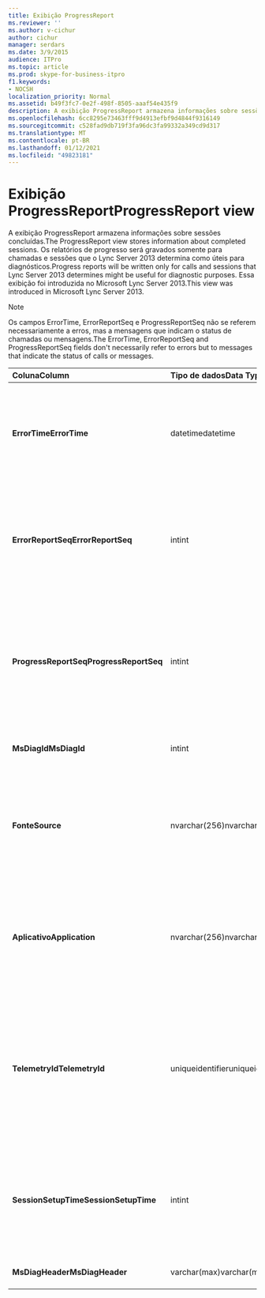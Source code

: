 ```yaml
---
title: Exibição ProgressReport
ms.reviewer: ''
ms.author: v-cichur
author: cichur
manager: serdars
ms.date: 3/9/2015
audience: ITPro
ms.topic: article
ms.prod: skype-for-business-itpro
f1.keywords:
- NOCSH
localization_priority: Normal
ms.assetid: b49f3fc7-0e2f-498f-8505-aaaf54e435f9
description: A exibição ProgressReport armazena informações sobre sessões concluídas. Os relatórios de progresso será gravados somente para chamadas e sessões que o Lync Server 2013 determina como úteis para diagnósticos. Essa exibição foi introduzida no Microsoft Lync Server 2013.
ms.openlocfilehash: 6cc8295e73463fff9d4913efbf9d4844f9316149
ms.sourcegitcommit: c528fad9db719f3fa96dc3fa99332a349cd9d317
ms.translationtype: MT
ms.contentlocale: pt-BR
ms.lasthandoff: 01/12/2021
ms.locfileid: "49823181"
---
```

# <a name="progressreport-view"></a><span data-ttu-id="e8a02-105">Exibição ProgressReport</span><span class="sxs-lookup"><span data-stu-id="e8a02-105">ProgressReport view</span></span>
 
<span data-ttu-id="e8a02-106">A exibição ProgressReport armazena informações sobre sessões concluídas.</span><span class="sxs-lookup"><span data-stu-id="e8a02-106">The ProgressReport view stores information about completed sessions.</span></span> <span data-ttu-id="e8a02-107">Os relatórios de progresso será gravados somente para chamadas e sessões que o Lync Server 2013 determina como úteis para diagnósticos.</span><span class="sxs-lookup"><span data-stu-id="e8a02-107">Progress reports will be written only for calls and sessions that Lync Server 2013 determines might be useful for diagnostic purposes.</span></span> <span data-ttu-id="e8a02-108">Essa exibição foi introduzida no Microsoft Lync Server 2013.</span><span class="sxs-lookup"><span data-stu-id="e8a02-108">This view was introduced in Microsoft Lync Server 2013.</span></span>
  
> [!NOTE]
> <span data-ttu-id="e8a02-109">Os campos ErrorTime, ErrorReportSeq e ProgressReportSeq não se referem necessariamente a erros, mas a mensagens que indicam o status de chamadas ou mensagens.</span><span class="sxs-lookup"><span data-stu-id="e8a02-109">The ErrorTime, ErrorReportSeq and ProgressReportSeq fields don't necessarily refer to errors but to messages that indicate the status of calls or messages.</span></span> 
  
|<span data-ttu-id="e8a02-110">**Coluna**</span><span class="sxs-lookup"><span data-stu-id="e8a02-110">**Column**</span></span>|<span data-ttu-id="e8a02-111">**Tipo de dados**</span><span class="sxs-lookup"><span data-stu-id="e8a02-111">**Data Type**</span></span>|<span data-ttu-id="e8a02-112">**Detalhes**</span><span class="sxs-lookup"><span data-stu-id="e8a02-112">**Details**</span></span>|
|:-----|:-----|:-----|
|<span data-ttu-id="e8a02-113">**ErrorTime**</span><span class="sxs-lookup"><span data-stu-id="e8a02-113">**ErrorTime**</span></span> <br/> |<span data-ttu-id="e8a02-114">datetime</span><span class="sxs-lookup"><span data-stu-id="e8a02-114">datetime</span></span>  <br/> |<span data-ttu-id="e8a02-p103">Hora do erro. Usada com o ErrorReportSeq para identificar um erro.</span><span class="sxs-lookup"><span data-stu-id="e8a02-p103">Time of error occurred. Used in conjunction with ErrorReportSeq to uniquely identify an error.</span></span>  <br/> |
|<span data-ttu-id="e8a02-117">**ErrorReportSeq**</span><span class="sxs-lookup"><span data-stu-id="e8a02-117">**ErrorReportSeq**</span></span> <br/> |<span data-ttu-id="e8a02-118">int</span><span class="sxs-lookup"><span data-stu-id="e8a02-118">int</span></span>  <br/> |<span data-ttu-id="e8a02-p104">Um número de ID para identificar o erro. Usado com ErrorTime para identificar um erro.</span><span class="sxs-lookup"><span data-stu-id="e8a02-p104">ID number to identify the error. Used in conjunction with ErrorTime to uniquely identify an error.</span></span>  <br/> |
|<span data-ttu-id="e8a02-121">**ProgressReportSeq**</span><span class="sxs-lookup"><span data-stu-id="e8a02-121">**ProgressReportSeq**</span></span> <br/> |<span data-ttu-id="e8a02-122">int</span><span class="sxs-lookup"><span data-stu-id="e8a02-122">int</span></span>  <br/> |<span data-ttu-id="e8a02-123">ID para identificar o relatórios de progresso.</span><span class="sxs-lookup"><span data-stu-id="e8a02-123">ID to identify the progress report.</span></span> <span data-ttu-id="e8a02-124">Usado para distinguir relatórios de progresso do mesmo relatório de erro.</span><span class="sxs-lookup"><span data-stu-id="e8a02-124">Used to distinguish progress reports of the same error report.</span></span>  <br/> |
|<span data-ttu-id="e8a02-125">**MsDiagId**</span><span class="sxs-lookup"><span data-stu-id="e8a02-125">**MsDiagId**</span></span> <br/> |<span data-ttu-id="e8a02-126">int</span><span class="sxs-lookup"><span data-stu-id="e8a02-126">int</span></span>  <br/> |<span data-ttu-id="e8a02-127">ID de diagnóstico do relatório de erro.</span><span class="sxs-lookup"><span data-stu-id="e8a02-127">Diagnostic ID for the error report.</span></span>  <br/> |
|<span data-ttu-id="e8a02-128">**Fonte**</span><span class="sxs-lookup"><span data-stu-id="e8a02-128">**Source**</span></span> <br/> |<span data-ttu-id="e8a02-129">nvarchar(256)</span><span class="sxs-lookup"><span data-stu-id="e8a02-129">nvarchar(256)</span></span>  <br/> |<span data-ttu-id="e8a02-130">Nome do servidor que originou o erro (se o relatório foi enviado de um componente do servidor).</span><span class="sxs-lookup"><span data-stu-id="e8a02-130">Name of server that originated the error (if report was sent from a server component).</span></span>  <br/> |
|<span data-ttu-id="e8a02-131">**Aplicativo**</span><span class="sxs-lookup"><span data-stu-id="e8a02-131">**Application**</span></span> <br/> |<span data-ttu-id="e8a02-132">nvarchar(256)</span><span class="sxs-lookup"><span data-stu-id="e8a02-132">nvarchar(256)</span></span>  <br/> |<span data-ttu-id="e8a02-133">Nome de um aplicativo que originou o erro (se o relatório foi enviado de um componente do servidor).</span><span class="sxs-lookup"><span data-stu-id="e8a02-133">Name of application that originated the error (if report was sent from a server component).</span></span>  <br/> |
|<span data-ttu-id="e8a02-134">**TelemetryId**</span><span class="sxs-lookup"><span data-stu-id="e8a02-134">**TelemetryId**</span></span> <br/> |<span data-ttu-id="e8a02-135">uniqueidentifier</span><span class="sxs-lookup"><span data-stu-id="e8a02-135">uniqueidentifier</span></span>  <br/> |<span data-ttu-id="e8a02-136">Identificador exclusivo correlacionando as informações da hora de ingresso dos diferentes componentes envolvidos em uma conferência.</span><span class="sxs-lookup"><span data-stu-id="e8a02-136">Unique identifier correlating join time information for the different components involved in a conference.</span></span>  <br/> |
|<span data-ttu-id="e8a02-137">**SessionSetupTime**</span><span class="sxs-lookup"><span data-stu-id="e8a02-137">**SessionSetupTime**</span></span> <br/> |<span data-ttu-id="e8a02-138">int</span><span class="sxs-lookup"><span data-stu-id="e8a02-138">int</span></span>  <br/> |<span data-ttu-id="e8a02-139">Tempo (em milissegundos) necessário para que um componentes específico ingresse em uma conferência.</span><span class="sxs-lookup"><span data-stu-id="e8a02-139">Time (in milliseconds) required for a specific component to join a conference.</span></span>  <br/> |
|<span data-ttu-id="e8a02-140">**MsDiagHeader**</span><span class="sxs-lookup"><span data-stu-id="e8a02-140">**MsDiagHeader**</span></span> <br/> |<span data-ttu-id="e8a02-141">varchar(max)</span><span class="sxs-lookup"><span data-stu-id="e8a02-141">varchar(max)</span></span>  <br/> |<span data-ttu-id="e8a02-142">Informações de erro adicionais.</span><span class="sxs-lookup"><span data-stu-id="e8a02-142">Additional error information.</span></span>  <br/> |
   

